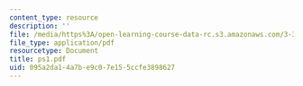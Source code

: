 ```yaml
---
content_type: resource
description: ''
file: /media/https%3A/open-learning-course-data-rc.s3.amazonaws.com/3-35-fracture-and-fatigue-fall-2003/095a2da14a7be9c07e155ccfe3898627_ps1.pdf
file_type: application/pdf
resourcetype: Document
title: ps1.pdf
uid: 095a2da1-4a7b-e9c0-7e15-5ccfe3898627
---
```

